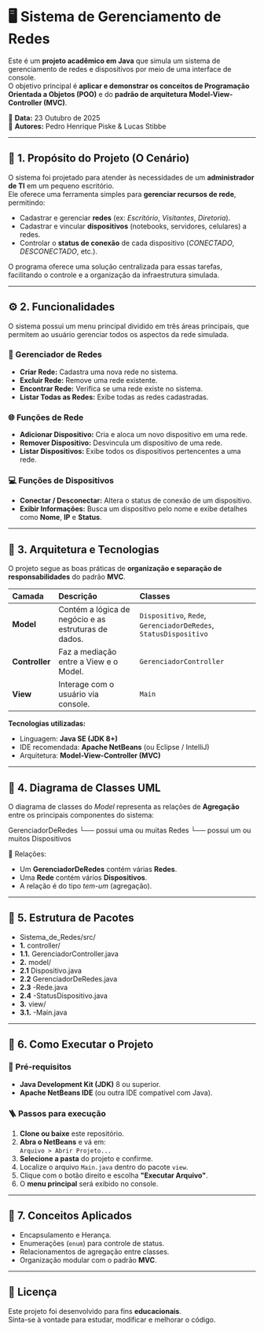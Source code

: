 # 🖥️ Sistema de Gerenciamento de Redes

Este é um **projeto acadêmico em Java** que simula um sistema de gerenciamento de redes e dispositivos por meio de uma interface de console.  
O objetivo principal é **aplicar e demonstrar os conceitos de Programação Orientada a Objetos (POO)** e do **padrão de arquitetura Model-View-Controller (MVC)**.

📅 **Data:** 23 Outubro de 2025  
👤 **Autores:** Pedro Henrique Piske & Lucas Stibbe

---

## 🧩 1. Propósito do Projeto (O Cenário)

O sistema foi projetado para atender às necessidades de um **administrador de TI** em um pequeno escritório.  
Ele oferece uma ferramenta simples para **gerenciar recursos de rede**, permitindo:

- Cadastrar e gerenciar **redes** (ex: *Escritório*, *Visitantes*, *Diretoria*).  
- Cadastrar e vincular **dispositivos** (notebooks, servidores, celulares) a redes.  
- Controlar o **status de conexão** de cada dispositivo (*CONECTADO*, *DESCONECTADO*, etc.).  

O programa oferece uma solução centralizada para essas tarefas, facilitando o controle e a organização da infraestrutura simulada.

---

## ⚙️ 2. Funcionalidades

O sistema possui um menu principal dividido em três áreas principais, que permitem ao usuário gerenciar todos os aspectos da rede simulada.

### 🧭 Gerenciador de Redes
- **Criar Rede:** Cadastra uma nova rede no sistema.  
- **Excluir Rede:** Remove uma rede existente.  
- **Encontrar Rede:** Verifica se uma rede existe no sistema.  
- **Listar Todas as Redes:** Exibe todas as redes cadastradas.

### 🌐 Funções de Rede
- **Adicionar Dispositivo:** Cria e aloca um novo dispositivo em uma rede.  
- **Remover Dispositivo:** Desvincula um dispositivo de uma rede.  
- **Listar Dispositivos:** Exibe todos os dispositivos pertencentes a uma rede.

### 💻 Funções de Dispositivos
- **Conectar / Desconectar:** Altera o status de conexão de um dispositivo.  
- **Exibir Informações:** Busca um dispositivo pelo nome e exibe detalhes como **Nome**, **IP** e **Status**.

---

## 🧱 3. Arquitetura e Tecnologias

O projeto segue as boas práticas de **organização e separação de responsabilidades** do padrão **MVC**.

| Camada | Descrição | Classes |
|:--|:--|:--|
| **Model** | Contém a lógica de negócio e as estruturas de dados. | `Dispositivo`, `Rede`, `GerenciadorDeRedes`, `StatusDispositivo` |
| **Controller** | Faz a mediação entre a View e o Model. | `GerenciadorController` |
| **View** | Interage com o usuário via console. | `Main` |

**Tecnologias utilizadas:**
- Linguagem: **Java SE (JDK 8+)**
- IDE recomendada: **Apache NetBeans** (ou Eclipse / IntelliJ)
- Arquitetura: **Model-View-Controller (MVC)**

---

## 🧩 4. Diagrama de Classes UML

O diagrama de classes do *Model* representa as relações de **Agregação** entre os principais componentes do sistema:

GerenciadorDeRedes
└── possui uma ou muitas Redes
└── possui um ou muitos Dispositivos


📘 Relações:
- Um **GerenciadorDeRedes** contém várias **Redes**.  
- Uma **Rede** contém vários **Dispositivos**.  
- A relação é do tipo *tem-um* (agregação).

---

## 📂 5. Estrutura de Pacotes

- Sistema_de_Redes/src/
- **1.** controller/
- **1.1.** GerenciadorController.java
- **2.** model/
- **2.1** Dispositivo.java
- **2.2** GerenciadorDeRedes.java
- **2.3** -Rede.java
- **2.4** -StatusDispositivo.java
- **3.** view/
- **3.1.** -Main.java


---

## 🚀 6. Como Executar o Projeto

### 🔧 Pré-requisitos
- **Java Development Kit (JDK)** 8 ou superior.  
- **Apache NetBeans IDE** (ou outra IDE compatível com Java).  

### 🪜 Passos para execução
1. **Clone ou baixe** este repositório.  
2. **Abra o NetBeans** e vá em:  
   `Arquivo > Abrir Projeto...`  
3. **Selecione a pasta** do projeto e confirme.  
4. Localize o arquivo `Main.java` dentro do pacote `view`.  
5. Clique com o botão direito e escolha **"Executar Arquivo"**.  
6. O **menu principal** será exibido no console.

---

## 🧠 7. Conceitos Aplicados

- Encapsulamento e Herança.
- Enumerações (`enum`) para controle de status.  
- Relacionamentos de agregação entre classes.  
- Organização modular com o padrão **MVC**.  

---

## 📜 Licença

Este projeto foi desenvolvido para fins **educacionais**.  
Sinta-se à vontade para estudar, modificar e melhorar o código.

